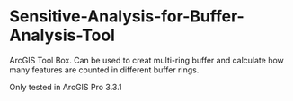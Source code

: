# Sensitive-Analysis-for-Buffer-Analysis-Tool
ArcGIS Tool Box. Can be used to creat multi-ring buffer and calculate how many features are counted in different buffer rings.

Only tested in ArcGIS Pro 3.3.1
